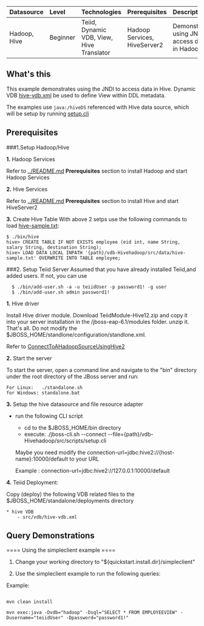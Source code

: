 | **Datasource** | **Level** | **Technologies** | **Prerequisites** | **Description** |
|:---------|:----------|:-----------------|:------------------|:----------------|
|Hadoop, Hive |Beginner |Teiid, Dynamic VDB, View, Hive Translator |Hadoop Services, HiveServer2 |Demonstrates using JNDI to access data in Hadoop | Hive

## What's this

This example demonstrates using the JNDI to access data in Hive. Dynamic VDB [hive-vdb.xml](src/main/resources/hive-vdb.xml) be used to define View within DDL metadata.

The examples use `java:/hiveDS` referenced with Hive data source, which will be setup by running [setup.cli](src/scripts/setup.cli)

## Prerequisites

###1.Setup Hadoop/Hive

**1.** Hadoop Services

Refer to [../README.md](../README.md) **Prerequisites** section to install Hadoop and start Hadoop Services


**2.** Hive Services 

Refer to [../README.md](../README.md) **Prerequisites** section to install Hive and start HiveServer2

 
**3.** Create Hive Table 
With above 2 setps use the following commands to load [hive-sample.txt](src/main/resources/hive-sample.txt):

~~~
$ ./bin/hive
hive> CREATE TABLE IF NOT EXISTS employee (eid int, name String, salary String, destination String);
hive> LOAD DATA LOCAL INPATH '{path}/vdb-Hivehadoop/src/data/hive-sample.txt' OVERWRITE INTO TABLE employee;
~~~
 


###2. Setup Teiid Server
  Assumed that you have already installed Teiid,and added users. If not, you can use
  
~~~
  $ ./bin/add-user.sh -a -u teiidUser -p password1! -g user  
  $ ./bin/add-user.sh admin password1!  
~~~


**1.** Hive driver

Install Hive driver module. Download TeiidModule-Hive12.zip and copy it into your server installation in the /jboss-eap-6.1/modules folder. unzip it. That's all. Do not modify the $JBOSS_HOME/standlone/configuration/standlone.xml. 

Refer to [ConnectToAHadoopSourceUsingHive2](https://developer.jboss.org/wiki/ConnectToAHadoopSourceUsingHive2)




**2.**  Start the server

To start the server, open a command line and navigate to the "bin" directory under the root directory of the JBoss server and run:
	
	For Linux:   ./standalone.sh	
	for Windows: standalone.bat

 
**3.** Setup the hive datasource and file resource adapter

-  run the following CLI script

	-	cd to the $JBOSS_HOME/bin directory
	-	execute:  ./jboss-cli.sh --connect --file={path}/vdb-Hivehadoop/src/scripts/setup.cli 
	
	Maybe you need modify the connection-url=jdbc:hive2://{host-name}:10000/default to your URL
	
	 Example : connection-url=jdbc:hive2://127.0.0.1:10000/default

**4.**  Teiid Deployment:

Copy (deploy) the following VDB related files to the $JBOSS_HOME/standalone/deployments directory

	* hive VDB
    	- src/vdb/hive-vdb.xml
   

 
## Query Demonstrations

==== Using the simpleclient example ====

1) Change your working directory to "${quickstart.install.dir}/simpleclient"

2) Use the simpleclient example to run the following queries:

Example:   
~~~

mvn clean install

mvn exec:java -Dvdb="hadoop" -Dsql="SELECT * FROM EMPLOYEEVIEW" -Dusername="teiidUser" -Dpassword="password1!"
~~~ 



 
